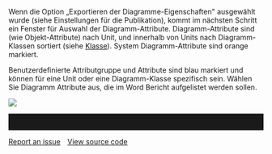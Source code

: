 Wenn die Option „Exportieren der Diagramme-Eigenschaften" ausgewählt
wurde (siehe Einstellungen für die Publikation), kommt im nächsten
Schritt ein Fenster für Auswahl der Diagramm-Attribute.
Diagramm-Attribute sind (wie Objekt-Attribute) nach Unit, und innerhalb
von Units nach Diagramm-Klassen sortiert (siehe [Klasse](Klasse)).
System Diagramm-Attribute sind orange markiert.

Benutzerdefinierte Attributgruppe und Attribute sind blau markiert und
können für eine Unit oder eine Diagramm-Klasse spezifisch sein. Wählen
Sie Diagramm Attribute aus, die im Word Bericht aufgelistet werden
sollen.  
  

![](//images.ctfassets.net/utx1h0gfm1om/1Qi061vejykY2iAYMUE4SK/763963b4115a3fbd72a955e4a664fadd/1017866.png)


<hr style="padding-top:2rem" />
<a href="https://github.com/process4/docs/issues" target="_blank" class="bgw btn btn-primary btn-lg shadow-sm">Report an issue</a>
<a href="https://github.com/process4/docs" target="_blank" class="bgw btn btn-primary btn-lg shadow-sm" style="margin-left:10px;">View source code</a>